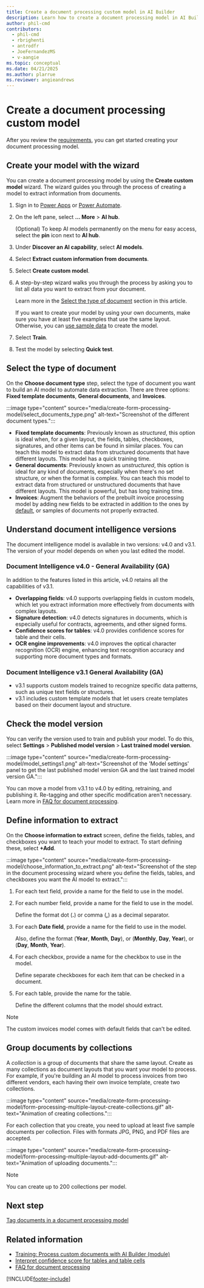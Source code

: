 ```yaml
---
title: Create a document processing custom model in AI Builder
description: Learn how to create a document processing model in AI Builder.
author: phil-cmd
contributors:
  - phil-cmd
  - rbrighenti
  - antrodfr
  - JoeFernandezMS
  - v-aangie
ms.topic: conceptual
ms.date: 04/21/2025
ms.author: plarrue
ms.reviewer: angieandrews
---
```


# Create a document processing custom model

After you review the [requirements](form-processing-model-requirements.md), you can get started creating your document processing model.

## Create your model with the wizard

You can create a document processing model by using the **Create custom model** wizard. The wizard guides you through the process of creating a model to extract information from documents.

1. Sign in to [Power Apps](https://make.powerapps.com/) or [Power Automate](https://make.powerautomate.com).
1. On the left pane, select **... More** > **AI hub**.

    (Optional) To keep AI models permanently on the menu for easy access, select the **pin** icon next to **AI hub**.

1. Under **Discover an AI capability**, select **AI models**.
1. Select **Extract custom information from documents**.
1. Select **Create custom model**.
1. A step-by-step wizard walks you through the process by asking you to list all data you want to extract from your document.

    Learn more in the [Select the type of document](#select-the-type-of-document) section in this article.

    If you want to create your model by using your own documents, make sure you have at least five examples that use the same layout. Otherwise, you can [use sample data](form-processing-sample-data.md) to create the model.
1. Select **Train**.
1. Test the model by selecting **Quick test**.

## Select the type of document

On the **Choose document type** step, select the type of document you want to build an AI model to automate data extraction. There are three options: **Fixed template documents**, **General documents**, and **Invoices**.

:::image type="content" source="media/create-form-processing-model/select_documents_type.png" alt-text="Screenshot of the different document types.":::

- **Fixed template documents**: Previously known as *structured*, this option is ideal when, for a given layout, the fields, tables, checkboxes, signatures, and other items can be found in similar places. You can teach this model to extract data from structured documents that have different layouts. This model has a quick training time.
- **General documents**: Previously known as *unstructured*, this option is ideal for any kind of documents, especially when there's no set structure, or when the format is complex. You can teach this model to extract data from structured or unstructured documents that have different layouts. This model is powerful, but has long training time.
- **Invoices**: Augment the behaviors of the prebuilt invoice processing model by adding new fields to be extracted in addition to the ones by [default](prebuilt-invoice-processing.md#model-output), or samples of documents not properly extracted.

## Understand document intelligence versions

The document intelligence model is available in two versions: v4.0 and v3.1. The version of your model depends on when you last edited the model.

### Document Intelligence v4.0 - General Availability (GA)

In addition to the features listed in this article, v4.0 retains all the capabilities of v3.1.

- **Overlapping fields**: v4.0 supports overlapping fields in custom models, which let you extract information more effectively from documents with complex layouts.
- **Signature detection**: v4.0 detects signatures in documents, which is especially useful for contracts, agreements, and other signed forms.
- **Confidence scores for tables**: v4.0 provides confidence scores for table and their cells.
- **OCR engine improvements**: v4.0 improves the optical character recognition (OCR) engine, enhancing text recognition accuracy and supporting more document types and formats.

### Document Intelligence v3.1 General Availability (GA)

- v3.1 supports custom models trained to recognize specific data patterns, such as unique text fields or structures.
- v3.1 includes custom template models that let users create templates based on their document layout and structure.

## Check the model version

You can verify the version used to train and publish your model. To do this, select **Settings** > **Published model version** > **Last trained model version**.

:::image type="content" source="media/create-form-processing-model/model_settings1.png" alt-text="Screenshot of the 'Model settings' panel to get the last published model version GA and the last trained model version GA.":::

You can move a model from v3.1 to v4.0 by editing, retraining, and publishing it. Re-tagging and other specific modification aren't necessary. Learn more in [FAQ for document processing](form-processing-faq.md).

## Define information to extract

On the **Choose information to extract** screen, define the fields, tables, and checkboxes you want to teach your model to extract. To start defining these, select **+Add**.

:::image type="content" source="media/create-form-processing-model/choose_information_to_extract.png" alt-text="Screenshot of the step in the document processing wizard where you define the fields, tables, and checkboxes you want the AI model to extract.":::

1. For each text field, provide a name for the field to use in the model.
1. For each number field, provide a name for the field to use in the model.

    Define the format dot (**.**) or comma (**,**) as a decimal separator.

1. For each **Date field**, provide a name for the field to use in the model.

    Also, define the format (**Year**, **Month**, **Day**), or (**Monthly**, **Day**, **Year**), or (**Day**, **Month**, **Year**).

1. For each checkbox, provide a name for the checkbox to use in the model.

    Define separate checkboxes for each item that can be checked in a document.

1. For each table, provide the name for the table.

    Define the different columns that the model should extract.

 > [!NOTE]
 > The custom invoices model comes with default fields that can't be edited.

## Group documents by collections

A *collection* is a group of documents that share the same layout. Create as many collections as document layouts that you want your model to process. For example, if you're building an AI model to process invoices from two different vendors, each having their own invoice template, create two collections.

:::image type="content" source="media/create-form-processing-model/form-processing-multiple-layout-create-collections.gif" alt-text="Animation of creating collections.":::

For each collection that you create, you need to upload at least five sample documents per collection. Files with formats JPG, PNG, and PDF files are accepted.

:::image type="content" source="media/create-form-processing-model/form-processing-multiple-layout-add-documents.gif" alt-text="Animation of uploading documents.":::

 > [!NOTE]
 > You can create up to 200 collections per model.

## Next step

[Tag documents in a document processing model](tag-form-processing-model.md)

## Related information

- [Training: Process custom documents with AI Builder (module)](/training/modules/get-started-with-form-processing/)
- [Interpret confidence score for tables and table cells](interpret-confidence-score.md)
- [FAQ for document processing](form-processing-faq.md)

[!INCLUDE[footer-include](includes/footer-banner.md)]
